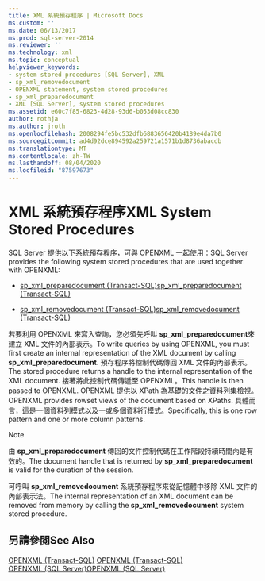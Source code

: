 ```yaml
---
title: XML 系統預存程序 | Microsoft Docs
ms.custom: ''
ms.date: 06/13/2017
ms.prod: sql-server-2014
ms.reviewer: ''
ms.technology: xml
ms.topic: conceptual
helpviewer_keywords:
- system stored procedures [SQL Server], XML
- sp_xml_removedocument
- OPENXML statement, system stored procedures
- sp_xml_preparedocument
- XML [SQL Server], system stored procedures
ms.assetid: e60c7f85-6823-4d28-93d6-b053d08cc830
author: rothja
ms.author: jroth
ms.openlocfilehash: 2008294fe5bc532dfb6883656420b4189e4da7b0
ms.sourcegitcommit: ad4d92dce894592a259721a1571b1d8736abacdb
ms.translationtype: MT
ms.contentlocale: zh-TW
ms.lasthandoff: 08/04/2020
ms.locfileid: "87597673"
---
```

# <a name="xml-system-stored-procedures"></a><span data-ttu-id="84b4d-102">XML 系統預存程序</span><span class="sxs-lookup"><span data-stu-id="84b4d-102">XML System Stored Procedures</span></span>
  <span data-ttu-id="84b4d-103">SQL Server 提供以下系統預存程序，可與 OPENXML 一起使用：</span><span class="sxs-lookup"><span data-stu-id="84b4d-103">SQL Server provides the following system stored procedures that are used together with OPENXML:</span></span>  
  
-   [<span data-ttu-id="84b4d-104">sp_xml_preparedocument &#40;Transact-SQL&#41;</span><span class="sxs-lookup"><span data-stu-id="84b4d-104">sp_xml_preparedocument &#40;Transact-SQL&#41;</span></span>](/sql/relational-databases/system-stored-procedures/sp-xml-preparedocument-transact-sql)  
  
-   [<span data-ttu-id="84b4d-105">sp_xml_removedocument &#40;Transact-SQL&#41;</span><span class="sxs-lookup"><span data-stu-id="84b4d-105">sp_xml_removedocument &#40;Transact-SQL&#41;</span></span>](/sql/relational-databases/system-stored-procedures/sp-xml-removedocument-transact-sql)  
  
 <span data-ttu-id="84b4d-106">若要利用 OPENXML 來寫入查詢，您必須先呼叫 **sp_xml_preparedocument**來建立 XML 文件的內部表示。</span><span class="sxs-lookup"><span data-stu-id="84b4d-106">To write queries by using OPENXML, you must first create an internal representation of the XML document by calling **sp_xml_preparedocument**.</span></span> <span data-ttu-id="84b4d-107">預存程序將控制代碼傳回 XML 文件的內部表示。</span><span class="sxs-lookup"><span data-stu-id="84b4d-107">The stored procedure returns a handle to the internal representation of the XML document.</span></span> <span data-ttu-id="84b4d-108">接著將此控制代碼傳遞至 OPENXML。</span><span class="sxs-lookup"><span data-stu-id="84b4d-108">This handle is then passed to OPENXML.</span></span> <span data-ttu-id="84b4d-109">OPENXML 提供以 XPath 為基礎的文件之資料列集檢視。</span><span class="sxs-lookup"><span data-stu-id="84b4d-109">OPENXML provides rowset views of the document based on XPaths.</span></span> <span data-ttu-id="84b4d-110">具體而言，這是一個資料列模式以及一或多個資料行模式。</span><span class="sxs-lookup"><span data-stu-id="84b4d-110">Specifically, this is one row pattern and one or more column patterns.</span></span>  
  
> [!NOTE]  
>  <span data-ttu-id="84b4d-111">由 **sp_xml_preparedocument** 傳回的文件控制代碼在工作階段持續時間內是有效的。</span><span class="sxs-lookup"><span data-stu-id="84b4d-111">The document handle that is returned by **sp_xml_preparedocument** is valid for the duration of the session.</span></span>  
  
 <span data-ttu-id="84b4d-112">可呼叫 **sp_xml_removedocument** 系統預存程序來從記憶體中移除 XML 文件的內部表示法。</span><span class="sxs-lookup"><span data-stu-id="84b4d-112">The internal representation of an XML document can be removed from memory by calling the **sp_xml_removedocument** system stored procedure.</span></span>  
  
## <a name="see-also"></a><span data-ttu-id="84b4d-113">另請參閱</span><span class="sxs-lookup"><span data-stu-id="84b4d-113">See Also</span></span>  
 <span data-ttu-id="84b4d-114">[OPENXML &#40;Transact-SQL&#41;](/sql/t-sql/functions/openxml-transact-sql) </span><span class="sxs-lookup"><span data-stu-id="84b4d-114">[OPENXML &#40;Transact-SQL&#41;](/sql/t-sql/functions/openxml-transact-sql) </span></span>  
 [<span data-ttu-id="84b4d-115">OPENXML &#40;SQL Server&#41;</span><span class="sxs-lookup"><span data-stu-id="84b4d-115">OPENXML &#40;SQL Server&#41;</span></span>](../xml/openxml-sql-server.md)  
  
  

